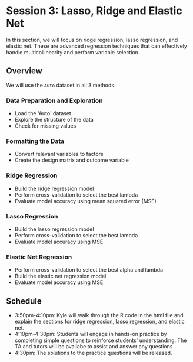 # Session 3: Lasso, Ridge and Elastic Net  
In this section, we will focus on ridge regression, lasso regression, and elastic net. These are advanced regression techniques that can effectively handle multicollinearity and perform variable selection. 

## Overview
We will use the `Auto` dataset in all 3 methods.

### Data Preparation and Exploration
- Load the 'Auto' dataset
- Explore the structure of the data
- Check for missing values
### Formatting the Data
- Convert relevant variables to factors
- Create the design matrix and outcome variable
### Ridge Regression
- Build the ridge regression model
- Perform cross-validation to select the best lambda
- Evaluate model accuracy using mean squared error (MSE)
### Lasso Regression
- Build the lasso regression model
- Perform cross-validation to select the best lambda
- Evaluate model accuracy using MSE
### Elastic Net Regression
- Perform cross-validation to select the best alpha and lambda
- Build the elastic net regression model
- Evaluate model accuracy using MSE

## Schedule
- 3:50pm-4:10pm: Kyle will walk through the R code in the html file and explain the sections for ridge regression, lasso regression, and elastic net.
- 4:10pm-4:30pm: Students will engage in hands-on practice by completing simple questions to reinforce students' understanding. The TA and tutors will be availabe to assist and answer any questions
- 4:30pm: The solutions to the practice questions will be released.
